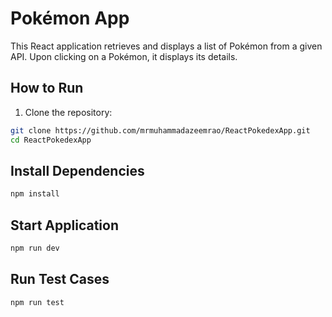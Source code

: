 # Pokémon App

This React application retrieves and displays a list of Pokémon from a given API. Upon clicking on a Pokémon, it displays its details.

## How to Run

1. Clone the repository:

```bash
git clone https://github.com/mrmuhammadazeemrao/ReactPokedexApp.git
cd ReactPokedexApp
```

## Install Dependencies

```bash
npm install
```

## Start Application

```bash
npm run dev
```

## Run Test Cases
```bash
npm run test
```
